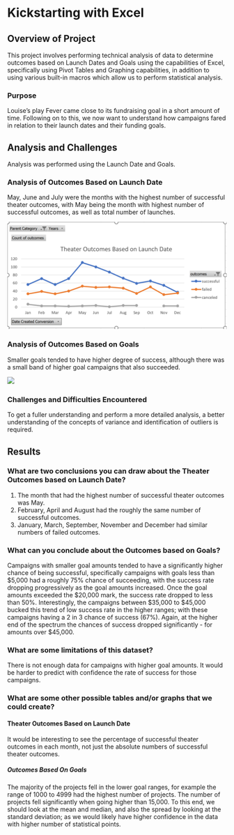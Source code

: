 # Kickstarting with Excel

## Overview of Project
This project involves performing technical analysis of data to determine outcomes based on Launch Dates and Goals using the capabilities of Excel, specifically using Pivot Tables and Graphing capabilities, in addition to using various built-in macros which allow us to perform statistical analysis.

### Purpose
Louise’s play Fever came close to its fundraising goal in a short amount of time. Following on to this, we now want to understand how campaigns fared in relation to their launch dates and their funding goals. 

## Analysis and Challenges
Analysis was performed using the Launch Date and Goals.

### Analysis of Outcomes Based on Launch Date
May, June and July were the months with the highest number of successful theater outcomes, with May being the month with highest number of successful outcomes, as well as total number of launches.

![](./resources/Theater_Outcomes_vs_Launch.png)

### Analysis of Outcomes Based on Goals
Smaller goals tended to have higher degree of success, although there was a small band of higher goal campaigns that also succeeded.

![](./resources/Outcomes_vs_Goals.png)


### Challenges and Difficulties Encountered
To get a fuller understanding and perform a more detailed analysis, a better understanding of the concepts of variance and identification of outliers is required.

## Results

### What are two conclusions you can draw about the Theater Outcomes based on Launch Date?

1) The month that had the highest number of successful theater outcomes was May.
2) February, April and August had the roughly the same number of successful outcomes.
3) January, March, September, November and December had similar numbers of failed outcomes.


### What can you conclude about the Outcomes based on Goals?

Campaigns with smaller goal amounts tended to have a significantly higher chance of being successful, specifically campaigns with goals less than $5,000 had a roughly 75% chance of succeeding, with the success rate dropping progressively as the goal amounts increased. Once the goal amounts exceeded the $20,000 mark, the success rate dropped to less than 50%. Interestingly, the campaigns between $35,000 to $45,000 bucked this trend of low success rate in the higher ranges; with these campaigns having a 2 in 3 chance of success (67%). Again, at the higher end of the spectrum the chances of success dropped significantly - for amounts over $45,000.

### What are some limitations of this dataset?
There is not enough data for campaigns with higher goal amounts. It would be harder to predict with confidence the rate of success for those campaigns.


### What are some other possible tables and/or graphs that we could create?

#### Theater Outcomes Based on Launch Date
It would be interesting to see the percentage of successful theater outcomes in each month, not just the absolute numbers of successful theater outcomes.

##### Outcomes Based On Goals
The majority of the projects fell in the lower goal ranges, for example the range of 1000 to 4999 had the highest number of projects. The number of projects fell significantly when going higher than 15,000. To this end, we should look at the mean and median, and also the spread by looking at the standard deviation; as we would likely have higher confidence in the data with higher number of statistical points.
